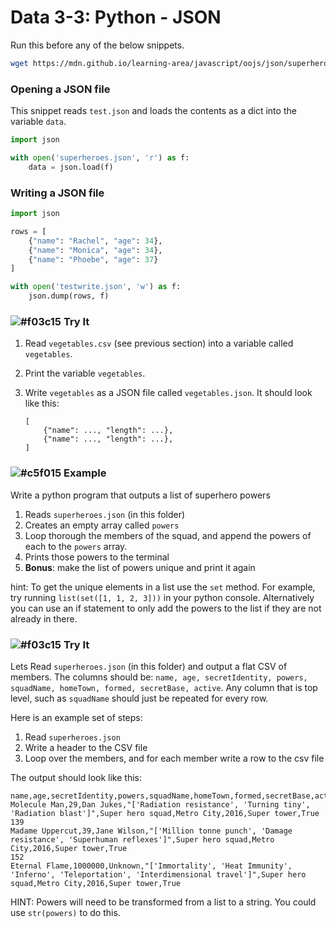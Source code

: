 # Data 3-3: Python - JSON

Run this before any of the below snippets.

```bash
wget https://mdn.github.io/learning-area/javascript/oojs/json/superheroes.json
```

### Opening a JSON file

This snippet reads `test.json` and loads the contents as a dict into the variable `data`.

```python
import json

with open('superheroes.json', 'r') as f:
    data = json.load(f)
```

### Writing a JSON file

```python
import json

rows = [
    {"name": "Rachel", "age": 34},
    {"name": "Monica", "age": 34},
    {"name": "Phoebe", "age": 37}
]

with open('testwrite.json', 'w') as f:
    json.dump(rows, f)
```

### ![#f03c15](https://placehold.it/15/f03c15/000000?text=+) Try It

1. Read `vegetables.csv` (see previous section) into a variable called `vegetables`.
2. Print the variable `vegetables`.
2. Write `vegetables` as a JSON file called `vegetables.json`. It should look like this:

    ```
    [
        {"name": ..., "length": ...},
        {"name": ..., "length": ...},
    ]
    ```

### ![#c5f015](https://placehold.it/15/c5f015/000000?text=+) Example

Write a python program that outputs a list of superhero powers
1. Reads `superheroes.json` (in this folder)
2. Creates an empty array called `powers`
3. Loop thorough the members of the squad, and append the powers of each to the `powers` array.
4. Prints those powers to the terminal
5. **Bonus**: make the list of powers unique and print it again

hint: To get the unique elements in a list use the `set` method. For example, try running `list(set([1, 1, 2, 3]))` in your python console. Alternatively you can use an if statement to only add the powers to the list if they are not already in there.

### ![#f03c15](https://placehold.it/15/f03c15/000000?text=+) Try It

Lets Read `superheroes.json` (in this folder) and output a flat CSV of members. The columns should be: `name, age, secretIdentity, powers, squadName, homeTown, formed, secretBase, active`. Any column that is top level, such as `squadName` should just be repeated for every row.

Here is an example set of steps:
1. Read `superheroes.json`
2. Write a header to the CSV file
3. Loop over the members, and for each member write a row to the csv file

The output should look like this:

```
name,age,secretIdentity,powers,squadName,homeTown,formed,secretBase,active
Molecule Man,29,Dan Jukes,"['Radiation resistance', 'Turning tiny', 'Radiation blast']",Super hero squad,Metro City,2016,Super tower,True
139
Madame Uppercut,39,Jane Wilson,"['Million tonne punch', 'Damage resistance', 'Superhuman reflexes']",Super hero squad,Metro City,2016,Super tower,True
152
Eternal Flame,1000000,Unknown,"['Immortality', 'Heat Immunity', 'Inferno', 'Teleportation', 'Interdimensional travel']",Super hero squad,Metro City,2016,Super tower,True
```

HINT: Powers will need to be transformed from a list to a string. You could use `str(powers)` to do this.


<!--

import csv
import sys
import json
import requests

data = requests.get('https://mdn.github.io/learning-area/javascript/oojs/json/superheroes.json').json()

writer = csv.writer(sys.stdout)

writer.writerow([
    'name', 'age', 'secretIdentity',
    'powers', 'squadName', 'homeTown',
    'formed', 'secretBase', 'active'])

for row in data['members']:
    writer.writerow([
        row['name'], row['age'], row['secretIdentity'],
        str(row['powers']),
        data['squadName'],
        data['homeTown'],
        data['formed'],
        data['secretBase'],
        data['active']
    ])

-->

